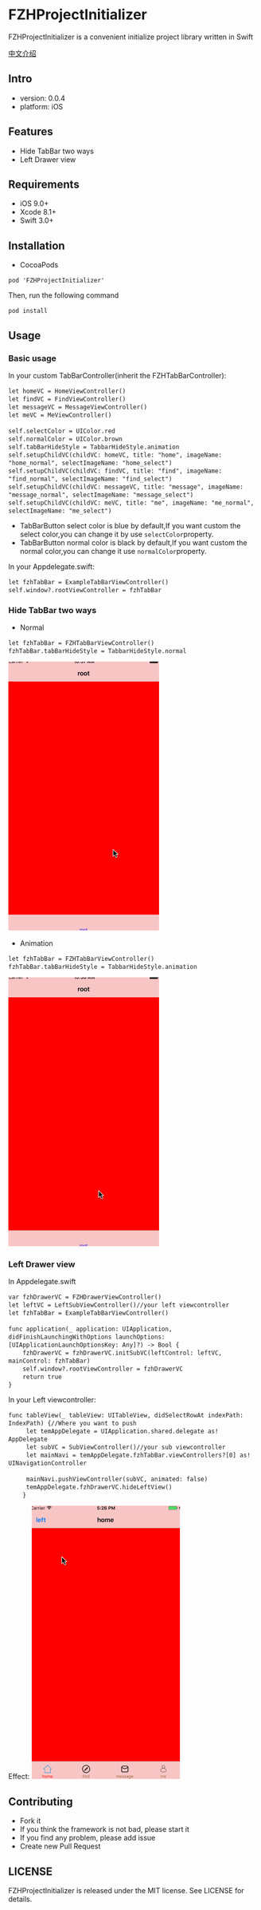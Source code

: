 # FZHProjectInitializer
FZHProjectInitializer is a convenient initialize project library written in Swift

[中文介绍](https://fengzhihao123.github.io/2017/03/01/FZHProjectInitializer%E4%BB%8B%E7%BB%8D/)

## Intro

* version: 0.0.4
* platform: iOS

## Features

* Hide TabBar two ways
* Left Drawer view

## Requirements
* iOS 9.0+
* Xcode 8.1+
* Swift 3.0+

## Installation

* CocoaPods

```
pod 'FZHProjectInitializer'
```

Then, run the following command

```
pod install
```

## Usage

### Basic usage

In your custom TabBarController(inherit the FZHTabBarController):

```
let homeVC = HomeViewController()
let findVC = FindViewController()
let messageVC = MessageViewController()
let meVC = MeViewController()
        
self.selectColor = UIColor.red
self.normalColor = UIColor.brown
self.tabBarHideStyle = TabbarHideStyle.animation
self.setupChildVC(childVC: homeVC, title: "home", imageName: "home_normal", selectImageName: "home_select")
self.setupChildVC(childVC: findVC, title: "find", imageName: "find_normal", selectImageName: "find_select")
self.setupChildVC(childVC: messageVC, title: "message", imageName: "message_normal", selectImageName: "message_select")
self.setupChildVC(childVC: meVC, title: "me", imageName: "me_normal", selectImageName: "me_select")
```

* TabBarButton select color is blue by default,If you want custom the select color,you can change it by use `selectColor`property.
* TabBarButton normal color is black by default,If you want custom the normal color,you can change it use `normalColor`property.

In your Appdelegate.swift:

```
let fzhTabBar = ExampleTabBarViewController()
self.window?.rootViewController = fzhTabBar
```

### Hide TabBar two ways

* Normal
```
let fzhTabBar = FZHTabBarViewController()
fzhTabBar.tabBarHideStyle = TabbarHideStyle.normal
```
![gif](https://github.com/fengzhihao123/FZHProjectInitializer/blob/master/NoAnimation.gif)

* Animation
```
let fzhTabBar = FZHTabBarViewController()
fzhTabBar.tabBarHideStyle = TabbarHideStyle.animation
```
![gif](https://github.com/fengzhihao123/FZHProjectInitializer/blob/master/Animation.gif)

### Left Drawer view

In Appdelegate.swift

```
var fzhDrawerVC = FZHDrawerViewController()
let leftVC = LeftSubViewController()//your left viewcontroller
let fzhTabBar = ExampleTabBarViewController()
   
func application(_ application: UIApplication, didFinishLaunchingWithOptions launchOptions: [UIApplicationLaunchOptionsKey: Any]?) -> Bool {
    fzhDrawerVC = fzhDrawerVC.initSubVC(leftControl: leftVC, mainControl: fzhTabBar)
    self.window?.rootViewController = fzhDrawerVC
    return true
}
```

In your Left viewcontroller:

```
func tableView(_ tableView: UITableView, didSelectRowAt indexPath: IndexPath) {//Where you want to push
     let temAppDelegate = UIApplication.shared.delegate as! AppDelegate
     let subVC = SubViewController()//your sub viewcontroller
     let mainNavi = temAppDelegate.fzhTabBar.viewControllers?[0] as! UINavigationController
   
     mainNavi.pushViewController(subVC, animated: false)
     temAppDelegate.fzhDrawerVC.hideLeftView()
    }
```

Effect:
![gif](https://github.com/fengzhihao123/FZHProjectInitializer/blob/master/leftDrawer.gif)

## Contributing
* Fork it
* If you think the framework is not bad, please start it
* If you find any problem, please add issue
* Create new Pull Request

## LICENSE
FZHProjectInitializer is released under the MIT license. See LICENSE for details.
